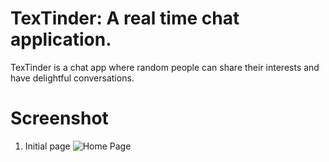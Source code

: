 # TexTinder: A real time chat application.
TexTinder is a chat app where random people can share their interests and have delightful conversations.
# Screenshot
1. Initial page 
![Home Page](https://github.com/sarthakjain07/TexTinder/blob/master/Screenshots/Initial.png)
